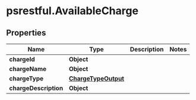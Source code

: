 # psrestful.AvailableCharge

## Properties
Name | Type | Description | Notes
------------ | ------------- | ------------- | -------------
**chargeId** | **Object** |  | 
**chargeName** | **Object** |  | 
**chargeType** | [**ChargeTypeOutput**](ChargeTypeOutput.md) |  | 
**chargeDescription** | **Object** |  | 
